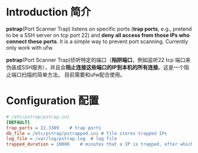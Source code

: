 # Introduction 简介
**pstrap**(Port Scanner Trap) listens on specific ports (**trap ports**, e.g., pretend to be a SSH server on tcp port 22) and **deny all access from those IPs who connect these ports**. It is a simple way to prevent port scanning. Currently only work with ufw.

**pstrap**(Port Scanner Trap)侦听特定的端口（**陷阱端口**，例如监听22 tcp 端口来伪装成SSH服务），并且会**阻止连接这些端口的IP到本机的所有连接**。这是一个阻止端口扫描的简单方法。 目前需要和ufw配合使用。

# Configuration 配置
```ini
# /etc/pstrap/pstrap.ini
[DEFAULT]
trap_ports = 22,3389    # trap ports
db_file = /etc/pstrap/pstrapped.ini # file stores trapped IPs
log_file = /var/log/pstrap.log  # log file
trapped_duration = 10080    # minutes that a IP is trapped, after which the rule is deleted
```